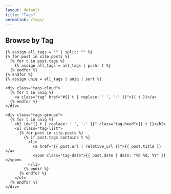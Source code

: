 ```yaml
---
layout: default
title: "Tags"
permalink: /tags/
---
```


<section class="section">
  <div class="container">
    <h1 class="section-title">Browse by Tag</h1>

    {% assign all_tags = "" | split: "" %}
    {% for post in site.posts %}
      {% for t in post.tags %}
        {% assign all_tags = all_tags | push: t %}
      {% endfor %}
    {% endfor %}
    {% assign uniq = all_tags | uniq | sort %}

    <div class="tags-cloud">
      {% for t in uniq %}
        <a class="tag" href="#{{ t | replace: ' ', '-' }}">{{ t }}</a>
      {% endfor %}
    </div>

    <div class="tags-groups">
      {% for t in uniq %}
        <h2 id="{{ t | replace: ' ', '-' }}" class="tag-head">{{ t }}</h2>
        <ul class="tag-list">
          {% for post in site.posts %}
            {% if post.tags contains t %}
              <li>
                <a href="{{ post.url | relative_url }}">{{ post.title }}</a>
                <span class="tag-date">{{ post.date | date: "%b %d, %Y" }}</span>
              </li>
            {% endif %}
          {% endfor %}
        </ul>
      {% endfor %}
    </div>
  </div>
</section>

